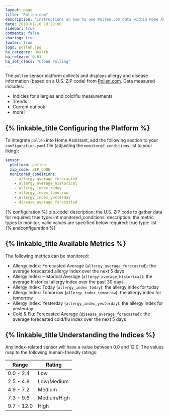 ```yaml
---
layout: page
title: "Pollen.com"
description: "Instructions on how to use Pollen.com data within Home Assistant"
date: 2018-01-10 19:20:00
sidebar: true
comments: false
sharing: true
footer: true
logo: pollen.jpg
ha_category: Health
ha_release: 0.61
ha_iot_class: "Cloud Polling"
---
```


The `pollen` sensor platform collects and displays allergy and disease
information (based on a U.S. ZIP code) from [Pollen.com](https://www.pollen.com/). Data measured includes:

* Indicies for allergies and cold/flu measurements
* Trends
* Current outlook
* more!

## {% linkable_title Configuring the Platform %}

To integrate `pollen` into Home Assistant, add the following section to your
`configuration.yaml` file (adjusting the `monitored_conditions` list to your
liking):

```yaml
sensor:
  platform: pollen
  zip_code: ZIP_CODE
  monitored_conditions:
    - allergy_average_forecasted
    - allergy_average_historical
    - allergy_index_today
    - allergy_index_tomorrow
    - allergy_index_yesterday
    - disease_average_forecasted
```

{% configuration %}
  zip_code:
    description: the U.S. ZIP code to gather data for
    required: true
    type: int
  monitored_conditions:
    description: the metric types to monitor; valid values are specified below
    required: true
    type: list
{% endconfiguration %}

## {% linkable_title Available Metrics %}

The following metrics can be monitored:

* Allergy Index: Forecasted Average (`allergy_average_forecasted`): the average
forecasted allergy index over the next 5 days
* Allergy Index: Historical Average (`allergy_average_historical`): the average
historical allergy index over the past 30 days
* Allergy Index: Today (`allergy_index_today`): the allergy index for today
* Allergy Index: Tomorrow (`allergy_index_tomorrow`): the allergy index for
tomorrow
* Allergy Index: Yesterday (`allergy_index_yesterday`): the allergy index for
yesterday
* Cold & Flu: Forecasted Average (`disease_average_forecasted`): the average
forecasted cold/flu index over the next 5 days

## {% linkable_title Understanding the Indices %}

Any index-related sensor will have a value between 0.0 and 12.0. The values
map to the following human-friendly ratings:

Range      | Rating
---------  | -----------
0.0 - 2.4  | Low
2.5 - 4.8  | Low/Medium
4.9 - 7.2  | Medium
7.3 - 9.6  | Medium/High
9.7 - 12.0 | High
